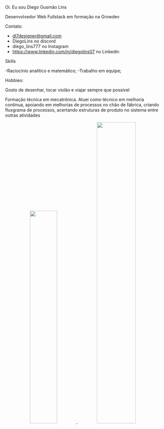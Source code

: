 Oi. Eu sou Diego Gusmão Lins

Desenvolvedor Web Fullstack em formação na Growdev

Contato:

- dl7designer@gmail.com
- DiegoLins no discord
- diego_lins777 no Instagram
- https://www.linkedin.com/in/diegolins07 no Linkedin

Skills

-Raciocínio analítico e matemático;
-Trabalho em equipe;

Hobbies:

Gosto de desenhar, tocar violão e viajar sempre que possível

Formação técnica em mecatrônica. Atuei como técnico em melhoria contínua, apoiando em melhorias de processos
no chão de fábrica, criando fluxgrama de processos, acertando estruturas de produto no sistema entre outras atividades


<div align="center">
  <a href="https://github.com/DiegoGLins">
  <img width="42%" src="https://github-readme-stats.vercel.app/api?username=DiegoGLins&show_icons=true&theme=dracula&include_all_commits=true&count_private=true"/>
  <img width="50%" src="https://github-readme-stats.vercel.app/api/top-langs/?username=DiegoGLins&layout=compact&langs_count=7&theme=dracula"/>
</div>
